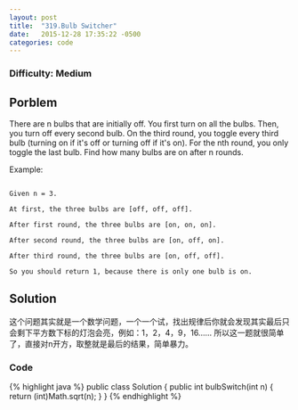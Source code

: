 ```yaml
---
layout: post
title:  "319.Bulb Switcher"
date:   2015-12-28 17:35:22 -0500
categories: code
---
```

### Difficulty: Medium

## Porblem

There are n bulbs that are initially off. You first turn on all the bulbs. Then, you turn off every second bulb. On the third round, you toggle every third bulb (turning on if it's off or turning off if it's on). For the nth round, you only toggle the last bulb. Find how many bulbs are on after n rounds.

Example:

```

Given n = 3. 

At first, the three bulbs are [off, off, off].

After first round, the three bulbs are [on, on, on].

After second round, the three bulbs are [on, off, on].

After third round, the three bulbs are [on, off, off]. 

So you should return 1, because there is only one bulb is on.

```


## Solution

这个问题其实就是一个数学问题，一个一个试，找出规律后你就会发现其实最后只会剩下平方数下标的灯泡会亮，例如：1，2，4，9，16...... 所以这一题就很简单了，直接对n开方，取整就是最后的结果，简单暴力。

### Code

{% highlight java %}
public class Solution {
    public int bulbSwitch(int n) {
        return (int)Math.sqrt(n);
    }
}
{% endhighlight %}
